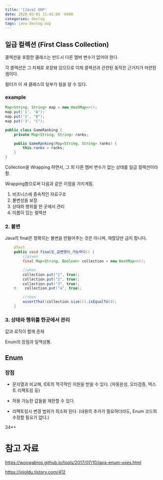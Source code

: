```yaml
---
title: '[Java] OOP'
date: 2020-03-01 11:41:00 -0400
categories: devlog
tags: java devlog oop
---
```


## 일급 컬렉션 (First Class Collection)

콜렉션을 포함한 클래스는 반드시 다른 멤버 변수가 없어야 한다.

각 콜렉션은 그 자체로 포장돼 있으므로 이제 콜렉션과 관련된 동작은 근거지가 마련된 셈이다.

필터가 이 새 클래스의 일부가 됨을 알 수 있다.

### example

```java
Map<String, String> map = new HashMap<>();
map.put('1', "A");
map.put('2', "B");
map.put('3', "C");
```

```java
public class GameRanking {
    private Map<String, String> ranks;

    public GameRanking(Map<String, String> ranks) {
        this.ranks = ranks;
    }
}
```

Collection을 Wrapping 하면서, 그 외 다른 멤버 변수가 없는 상태를 일급 컬렉션이라 함.

Wrapping함으로써 다음과 같은 이점을 가지게됨.
1. 비즈니스에 종속적인 자료구조
2. 불변성을 보장
3. 상태와 행위를 한 곳에서 관리
4. 이름이 있는 컬렉션


### 2. 불변
Java의 final은 정확히는 불변을 만들어주는 것은 아니며, 재할당만 금지 합니다.

```java
    @Test
    public void final도_값변경이_가능하다() {
        //given
        final Map<String, Boolean> collection = new HashMap<>();

        //when
        collection.put("1", true);
        collection.put("2", true);
        collection.put("3", true);
    0    collection.put("4", true);

        //then
        assertThat(collection.size()).isEqualTo(4);
    }
```

### 3. 상태와 행위를 한곳에서 관리
값과 로직이 함께 존재

Enum의 장점과 일맥상통.


## Enum

### 장점

- 문자열과 비교해, IDE의 적극적인 지원을 받을 수 있다.
 (자동완성, 오타검증, 텍스트 리팩토링 등)

- 허용 가능한 값들을 제한할 수 있다.

- 리팩토링시 변경 범위가 최소화 된다.
(내용의 추가가 필요하더라도, Enum 코드외 수정할 필요가 없다.)

34*+

# 참고 자료
https://woowabros.github.io/tools/2017/07/10/java-enum-uses.html

https://jojoldu.tistory.com/412
